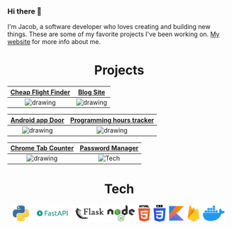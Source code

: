 ### Hi there 👋
I'm Jacob, a software developer who loves creating and building new things. These are some of my favorite projects I've been working on. [My website](https://jacobpeterson.me/) for more info about me.

<div align="center">
  
  # Projects
  
| [Cheap Flight Finder](https://github.com/jacobpetersonwastaken/cheap_flight_finder) |  [Blog Site](https://github.com/jacobpetersonwastaken/blog_site)|
|  :---:  | :---: |
| <img src="https://github.com/jacobpetersonwastaken/cheap_flight_finder/blob/main/flightfinder.gif" alt="drawing" style="width: 20vw;"/> | <img src="https://github.com/jacobpetersonwastaken/blog_site/blob/main/web_blog.gif" alt="drawing" style="width: 20vw;"/>   |


| [Android app Door](https://github.com/jacobpetersonwastaken/door_android_app)  | [Programming hours tracker](https://github.com/jacobpetersonwastaken/programmingTracker) |
|  :---:  | :---: |
|<img src="https://github.com/jacobpetersonwastaken/door_android_app/blob/main/door.gif" alt="drawing" style="width: 20vw;"/>|<img src="https://github.com/jacobpetersonwastaken/programmingTracker/blob/main/programmingtracker.gif" alt="drawing" style="width: 20vw;"/>|

| [Chrome Tab Counter](https://github.com/jacobpetersonwastaken/TabCounter)| [Password Manager](https://github.com/jacobpetersonwastaken/password_manager) |
|  :---:  | :---:  |
| <img src="https://github.com/jacobpetersonwastaken/TabCounter/blob/main/tab.gif" alt="drawing"  style="width: 20vw;"/>   | <img src="https://github.com/jacobpetersonwastaken/password_manager/blob/main/password_1.gif" alt="Tech" style="width: 20vw;"/>
  
  
  
  
  # Tech
  
  <img src="https://github.com/jacobpetersonwastaken/profile_stuff/blob/main/tech.png" alt="Tech" style="width: 50vw; cursor: default;"/>
 
</div>



<!--


https://github.com/jacobpetersonwastaken/password_manager/blob/main/password_1.gif


![Image of Extension](https://github.com/jacobpetersonwastaken/TabCounter/blob/main/tabcounterimg.PNG)
![alt text](https://github.com/jacobpetersonwastaken/door_android_app/blob/main/door.gif  width=100px)

**jacobpetersonwastaken/jacobpetersonwastaken** is a ✨ _special_ ✨ repository because its `README.md` (this file) appears on your GitHub profile.

Here are some ideas to get you started:

- 🔭 I’m currently working on ...
- 🌱 I’m currently learning ...
- 👯 I’m looking to collaborate on ...
- 🤔 I’m looking for help with ...
- 💬 Ask me about ...
- 📫 How to reach me: ...
- 😄 Pronouns: ...
- ⚡ Fun fact: ...
-->
